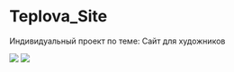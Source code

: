 # Teplova_Site
 Индивидуальный проект по теме: Сайт для художников

<img src= "https://img.shields.io/badge/Group%20Telegram-A60000">
<img src= "https://img.shields.io/badge/Language-C%23-A60000">